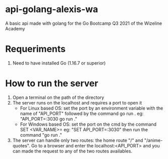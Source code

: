 # api-golang-alexis-wa
A basic api made with golang for the Go Bootcamp Q3 2021 of the Wizeline Academy

# Requeriments
1. Need to have installed Go (1.16.7 or superior)

# How to run the server
1. Open a terminal on the path of the directory
2. The server runs on the localhost and requires a port to open it
   - For Linux based OS: set the port by an environment variable with the name of "API_PORT" followed by the command go run . eg: "API_PORT=:3030 go run ."
   - For Windows based OS: set the port on the cmd by the command SET <VAR_NAME>=<VAL> eg: "SET API_PORT=:3030" then run the command "go run ."
3. The server can handle only two routes: the home route "/" and "/anime-quotes". 
    Go to a browser and enter the localhost:<API_PORT> and you can made the request to any of the two routes availables.
